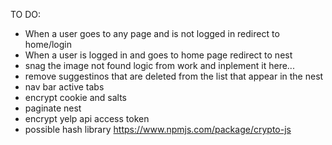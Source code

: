TO DO: 

* When a user goes to any page and is not logged in redirect to home/login
* When a user is logged in and goes to home page redirect to nest
* snag the image not found logic from work and inplement it here...
* remove suggestinos that are deleted from the list that appear in the nest
* nav bar active tabs
* encrypt cookie and salts
* paginate nest 
* encrypt yelp api access token
* possible hash library https://www.npmjs.com/package/crypto-js